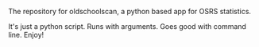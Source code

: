 The repository for oldschoolscan, a python based app for OSRS statistics.

It's just a python script.
Runs with arguments.
Goes good with command line.
Enjoy!
